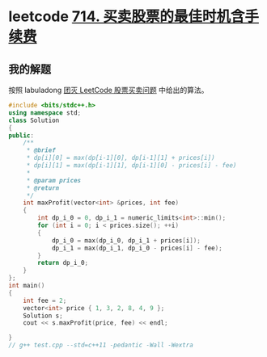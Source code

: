 # leetcode [714. 买卖股票的最佳时机含手续费](https://leetcode.cn/problems/best-time-to-buy-and-sell-stock-with-transaction-fee/)



## 我的解题

按照 labuladong [团灭 LeetCode 股票买卖问题](https://mp.weixin.qq.com/s/lQEj_K1lUY83QtIzqTikGA) 中给出的算法。



```C++
#include <bits/stdc++.h>
using namespace std;
class Solution
{
public:
	/**
	 * @brief
	 * dp[i][0] = max(dp[i-1][0], dp[i-1][1] + prices[i])
	 * dp[i][1] = max(dp[i-1][1], dp[i-1][0] - prices[i] - fee)
	 *
	 * @param prices
	 * @return
	 */
	int maxProfit(vector<int> &prices, int fee)
	{
		int dp_i_0 = 0, dp_i_1 = numeric_limits<int>::min();
		for (int i = 0; i < prices.size(); ++i)
		{
			dp_i_0 = max(dp_i_0, dp_i_1 + prices[i]);
			dp_i_1 = max(dp_i_1, dp_i_0 - prices[i] - fee);
		}
		return dp_i_0;
	}
};
int main()
{
	int fee = 2;
	vector<int> price { 1, 3, 2, 8, 4, 9 };
	Solution s;
	cout << s.maxProfit(price, fee) << endl;

}
// g++ test.cpp --std=c++11 -pedantic -Wall -Wextra


```

